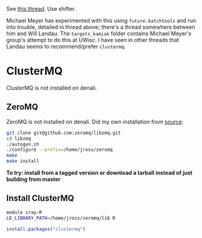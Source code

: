 See [this thread](https://teams.microsoft.com/l/message/19:264c78fefa624bcfaf46ac10b9305f5e@thread.skype/1637081341822?tenantId=0693b5ba-4b18-4d7b-9341-f32f400a5494&groupId=2651eb2e-8cf1-4caa-a084-0a11facc1d36&parentMessageId=1637081341822&teamName=GS-WMA%20IIDD%20Staff&channelName=Function%20-%20Data%20Pipelines&createdTime=1637081341822). Use shifter.

Michael Meyer has experimented with this using `future.batchtools` and run into trouble, detailed in thread above; there's a thread somewhere between him and Will Landau. The `targets_kamiak` folder contains Michael Meyer's group's attempt to do this at UWisc. I have seen in other threads that Landau seems to recommend/prefer `clustermq`.

# ClusterMQ
ClusterMQ is not installed on denali.

## ZeroMQ
ZeroMQ is not installed on denali. Did my own installation from [source](https://github.com/zeromq/libzmq/tree/v4.3.4):

```bash
git clone git@github.com:zeromq/libzmq.git
cd libzmq
./autogen.sh
./configure --prefix=/home/jross/zeromq
make
make install
```

**To try: install from a tagged version or download a tarball instead of just building from master**

## Install ClusterMQ
```bash
module cray-R
LD_LIBRARY_PATH=/home/jross/zeromq/lib R
```

```r
install.packages("clustermq")
```
